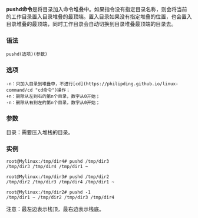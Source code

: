 **pushd命令**是将目录加入命令堆叠中。如果指令没有指定目录名称，则会将当前的工作目录置入目录堆叠的最顶端。置入目录如果没有指定堆叠的位置，也会置入目录堆叠的最顶端，同时工作目录会自动切换到目录堆叠最顶端的目录去。

### 语法  

```
pushd(选项)(参数)
```

### 选项  

```
-n：只加入目录到堆叠中，不进行[cd](https://philipding.github.io/linux-command/cd "cd命令")操作；
+n：删除从左到右的第n个目录，数字从0开始；
-n：删除从右到左的第n个目录，数字从0开始；
```

### 参数  

目录：需要压入堆栈的目录。

### 实例  

```
root@Mylinux:/tmp/dir4# pushd /tmp/dir3
/tmp/dir3 /tmp/dir4 /tmp/dir1 ~

root@Mylinux:/tmp/dir3# pushd /tmp/dir2
/tmp/dir2 /tmp/dir3 /tmp/dir4 /tmp/dir1 ~

root@Mylinux:/tmp/dir2# pushd -1
/tmp/dir1 ~ /tmp/dir2 /tmp/dir3 /tmp/dir4
```

注意：最左边表示栈顶，最右边表示栈底。